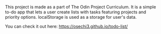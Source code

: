 This project is made as a part of The Odin Project Curriculum. It is a simple to-do app that lets a user create lists with tasks featuring projects and priority options. localStorage is used as a storage for user's data.

You can check it out here: https://osechi3.github.io/todo-list/